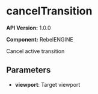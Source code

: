# cancelTransition

**API Version:** 1.0.0

**Component:** RebelENGINE

Cancel active transition

## Parameters

- **viewport**: Target viewport

